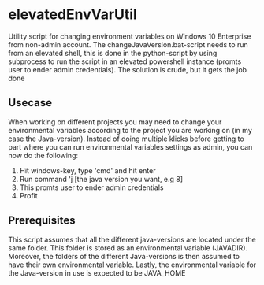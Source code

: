 # elevatedEnvVarUtil
Utility script for changing environment variables on Windows 10 Enterprise from non-admin account.
The changeJavaVersion.bat-script needs to run from an elevated shell, this is done in the python-script by using subprocess to run the script in an elevated powershell instance (promts user to ender admin credentials). The solution is crude, but it gets the job done

## Usecase
When working on different projects you may need to change your environmental variables according to the project you are working on (in my case the Java-version). Instead of doing multiple klicks before getting to part where you can run environmental variables settings as admin, you can now do the following:
1. Hit windows-key, type 'cmd' and hit enter
2. Run command 'j [the java version you want, e.g 8]
3. This promts user to ender admin credentials
4. Profit

## Prerequisites
This script assumes that all the different java-versions are located under the same folder. This folder is stored as an environmental variable (JAVADIR). Moreover, the folders of the different Java-versions is then assumed to have their own environmental variable. Lastly, the environmental variable for the Java-version in use is expected to be JAVA_HOME
